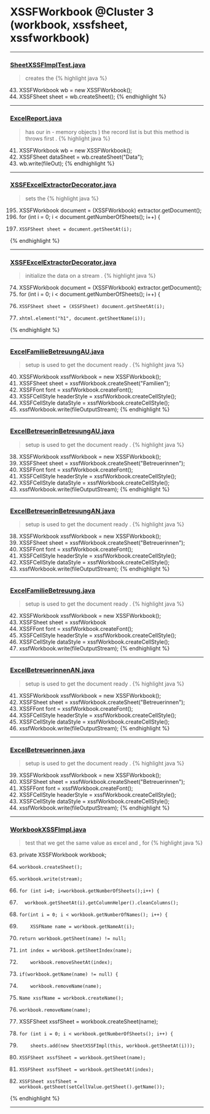 # XSSFWorkbook @Cluster 3 (workbook, xssfsheet, xssfworkbook)

***

### [SheetXSSFImplTest.java](https://searchcode.com/codesearch/view/72853788/)
> creates the 
{% highlight java %}
43. XSSFWorkbook wb = new XSSFWorkbook();
44. XSSFSheet sheet = wb.createSheet();
{% endhighlight %}

***

### [ExcelReport.java](https://searchcode.com/codesearch/view/71257075/)
> has our in - memory objects ) the record list is but this method is throws first . 
{% highlight java %}
41. XSSFWorkbook wb = new XSSFWorkbook();
44. XSSFSheet dataSheet = wb.createSheet("Data");
52. wb.write(fileOut);
{% endhighlight %}

***

### [XSSFExcelExtractorDecorator.java](https://searchcode.com/codesearch/view/111785572/)
> sets the 
{% highlight java %}
195. XSSFWorkbook document = (XSSFWorkbook) extractor.getDocument();
197. for (int i = 0; i < document.getNumberOfSheets(); i++) {
198.     XSSFSheet sheet = document.getSheetAt(i);
{% endhighlight %}

***

### [XSSFExcelExtractorDecorator.java](https://searchcode.com/codesearch/view/111785572/)
> initialize the data on a stream . 
{% highlight java %}
74. XSSFWorkbook document = (XSSFWorkbook) extractor.getDocument();
76. for (int i = 0; i < document.getNumberOfSheets(); i++) {
78.     XSSFSheet sheet = (XSSFSheet) document.getSheetAt(i);
79.     xhtml.element("h1", document.getSheetName(i));
{% endhighlight %}

***

### [ExcelFamilieBetreuungAU.java](https://searchcode.com/codesearch/view/91974021/)
> setup is used to get the document ready . 
{% highlight java %}
40. XSSFWorkbook xssfWorkbook = new XSSFWorkbook();
41. XSSFSheet sheet = xssfWorkbook.createSheet("Familien");
44. XSSFFont font = xssfWorkbook.createFont();
48. XSSFCellStyle headerStyle = xssfWorkbook.createCellStyle();
53. XSSFCellStyle dataStyle = xssfWorkbook.createCellStyle();
177. xssfWorkbook.write(fileOutputStream);
{% endhighlight %}

***

### [ExcelBetreuerinBetreuungAU.java](https://searchcode.com/codesearch/view/91974007/)
> setup is used to get the document ready . 
{% highlight java %}
38. XSSFWorkbook xssfWorkbook = new XSSFWorkbook();
39. XSSFSheet sheet = xssfWorkbook.createSheet("Betreuerinnen");
42. XSSFFont font = xssfWorkbook.createFont();
46. XSSFCellStyle headerStyle = xssfWorkbook.createCellStyle();
51. XSSFCellStyle dataStyle = xssfWorkbook.createCellStyle();
175. xssfWorkbook.write(fileOutputStream);
{% endhighlight %}

***

### [ExcelBetreuerinBetreuungAN.java](https://searchcode.com/codesearch/view/91974023/)
> setup is used to get the document ready . 
{% highlight java %}
38. XSSFWorkbook xssfWorkbook = new XSSFWorkbook();
39. XSSFSheet sheet = xssfWorkbook.createSheet("Betreuerinnen");
42. XSSFFont font = xssfWorkbook.createFont();
46. XSSFCellStyle headerStyle = xssfWorkbook.createCellStyle();
51. XSSFCellStyle dataStyle = xssfWorkbook.createCellStyle();
175. xssfWorkbook.write(fileOutputStream);
{% endhighlight %}

***

### [ExcelFamilieBetreuung.java](https://searchcode.com/codesearch/view/91974011/)
> setup is used to get the document ready . 
{% highlight java %}
42. XSSFWorkbook xssfWorkbook = new XSSFWorkbook();
43. XSSFSheet sheet = xssfWorkbook
47. XSSFFont font = xssfWorkbook.createFont();
51. XSSFCellStyle headerStyle = xssfWorkbook.createCellStyle();
56. XSSFCellStyle dataStyle = xssfWorkbook.createCellStyle();
229. xssfWorkbook.write(fileOutputStream);
{% endhighlight %}

***

### [ExcelBetreuerinnenAN.java](https://searchcode.com/codesearch/view/91974014/)
> setup is used to get the document ready . 
{% highlight java %}
41. XSSFWorkbook xssfWorkbook = new XSSFWorkbook();
42. XSSFSheet sheet = xssfWorkbook.createSheet("Betreuerinnen");
45. XSSFFont font = xssfWorkbook.createFont();
49. XSSFCellStyle headerStyle = xssfWorkbook.createCellStyle();
54. XSSFCellStyle dataStyle = xssfWorkbook.createCellStyle();
222. xssfWorkbook.write(fileOutputStream);
{% endhighlight %}

***

### [ExcelBetreuerinnen.java](https://searchcode.com/codesearch/view/91974026/)
> setup is used to get the document ready . 
{% highlight java %}
39. XSSFWorkbook xssfWorkbook = new XSSFWorkbook();
40. XSSFSheet sheet = xssfWorkbook.createSheet("Betreuerinnen");
43. XSSFFont font = xssfWorkbook.createFont();
47. XSSFCellStyle headerStyle = xssfWorkbook.createCellStyle();
52. XSSFCellStyle dataStyle = xssfWorkbook.createCellStyle();
209. xssfWorkbook.write(fileOutputStream);
{% endhighlight %}

***

### [WorkbookXSSFImpl.java](https://searchcode.com/codesearch/view/72854562/)
> test that we get the same value as excel and , for 
{% highlight java %}
63. private XSSFWorkbook workbook;
71.     workbook.createSheet();
85.     workbook.write(stream);        
89.     for (int i=0; i<workbook.getNumberOfSheets();i++) {
90.       workbook.getSheetAt(i).getColumnHelper().cleanColumns();
118.     for(int i = 0; i < workbook.getNumberOfNames(); i++) {
119.         XSSFName name = workbook.getNameAt(i);
137.     return workbook.getSheet(name) != null;
142.     int index = workbook.getSheetIndex(name);
144.         workbook.removeSheetAt(index);
162.     if(workbook.getName(name) != null) {
163.         workbook.removeName(name);
165.     Name xssfName = workbook.createName();
171.     workbook.removeName(name);
194.   XSSFSheet xssfSheet = workbook.createSheet(name);
223.     for (int i = 0; i < workbook.getNumberOfSheets(); i++) {
224.         sheets.add(new SheetXSSFImpl(this, workbook.getSheetAt(i)));
230.     XSSFSheet xssfSheet = workbook.getSheet(name);
240.     XSSFSheet xssfSheet = workbook.getSheetAt(index);
252.     XSSFSheet xssfSheet = workbook.getSheet(setCellValue.getSheet().getName());
{% endhighlight %}

***

